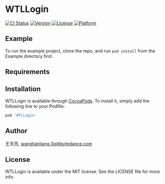 # WTLLogin

[![CI Status](https://img.shields.io/travis/王天亮/WTLLogin.svg?style=flat)](https://travis-ci.org/王天亮/WTLLogin)
[![Version](https://img.shields.io/cocoapods/v/WTLLogin.svg?style=flat)](https://cocoapods.org/pods/WTLLogin)
[![License](https://img.shields.io/cocoapods/l/WTLLogin.svg?style=flat)](https://cocoapods.org/pods/WTLLogin)
[![Platform](https://img.shields.io/cocoapods/p/WTLLogin.svg?style=flat)](https://cocoapods.org/pods/WTLLogin)

## Example

To run the example project, clone the repo, and run `pod install` from the Example directory first.

## Requirements

## Installation

WTLLogin is available through [CocoaPods](https://cocoapods.org). To install
it, simply add the following line to your Podfile:

```ruby
pod 'WTLLogin'
```

## Author

王天亮, wangtianliang.3g@bytedance.com

## License

WTLLogin is available under the MIT license. See the LICENSE file for more info.
